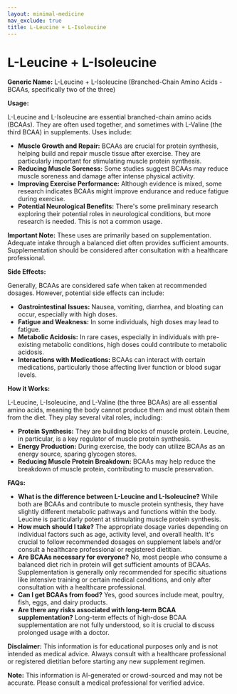```yaml
---
layout: minimal-medicine
nav_exclude: true
title: L-Leucine + L-Isoleucine
---
```


# L-Leucine + L-Isoleucine

**Generic Name:** L-Leucine + L-Isoleucine (Branched-Chain Amino Acids - BCAAs, specifically two of the three)

**Usage:**

L-Leucine and L-Isoleucine are essential branched-chain amino acids (BCAAs).  They are often used together, and sometimes with L-Valine (the third BCAA) in supplements.  Uses include:

* **Muscle Growth and Repair:**  BCAAs are crucial for protein synthesis, helping build and repair muscle tissue after exercise.  They are particularly important for stimulating muscle protein synthesis.
* **Reducing Muscle Soreness:**  Some studies suggest BCAAs may reduce muscle soreness and damage after intense physical activity.
* **Improving Exercise Performance:** Although evidence is mixed, some research indicates BCAAs might improve endurance and reduce fatigue during exercise.
* **Potential Neurological Benefits:**  There's some preliminary research exploring their potential roles in neurological conditions, but more research is needed.  This is not a common usage.

**Important Note:**  These uses are primarily based on supplementation.  Adequate intake through a balanced diet often provides sufficient amounts. Supplementation should be considered after consultation with a healthcare professional.

**Side Effects:**

Generally, BCAAs are considered safe when taken at recommended dosages. However, potential side effects can include:

* **Gastrointestinal Issues:** Nausea, vomiting, diarrhea, and bloating can occur, especially with high doses.
* **Fatigue and Weakness:** In some individuals, high doses may lead to fatigue.
* **Metabolic Acidosis:** In rare cases, especially in individuals with pre-existing metabolic conditions, high doses could contribute to metabolic acidosis.
* **Interactions with Medications:**  BCAAs can interact with certain medications, particularly those affecting liver function or blood sugar levels.


**How it Works:**

L-Leucine, L-Isoleucine, and L-Valine (the three BCAAs) are all essential amino acids, meaning the body cannot produce them and must obtain them from the diet.  They play several vital roles, including:

* **Protein Synthesis:** They are building blocks of muscle protein.  Leucine, in particular, is a key regulator of muscle protein synthesis.
* **Energy Production:**  During exercise, the body can utilize BCAAs as an energy source, sparing glycogen stores.
* **Reducing Muscle Protein Breakdown:** BCAAs may help reduce the breakdown of muscle protein, contributing to muscle preservation.

**FAQs:**

* **What is the difference between L-Leucine and L-Isoleucine?** While both are BCAAs and contribute to muscle protein synthesis, they have slightly different metabolic pathways and functions within the body. Leucine is particularly potent at stimulating muscle protein synthesis.
* **How much should I take?** The appropriate dosage varies depending on individual factors such as age, activity level, and overall health. It's crucial to follow recommended dosages on supplement labels and/or consult a healthcare professional or registered dietitian.
* **Are BCAAs necessary for everyone?**  No, most people who consume a balanced diet rich in protein will get sufficient amounts of BCAAs. Supplementation is generally only recommended for specific situations like intensive training or certain medical conditions, and only after consultation with a healthcare professional.
* **Can I get BCAAs from food?** Yes, good sources include meat, poultry, fish, eggs, and dairy products.
* **Are there any risks associated with long-term BCAA supplementation?** Long-term effects of high-dose BCAA supplementation are not fully understood, so it is crucial to discuss prolonged usage with a doctor.


**Disclaimer:** This information is for educational purposes only and is not intended as medical advice.  Always consult with a healthcare professional or registered dietitian before starting any new supplement regimen.


**Note:** This information is AI-generated or crowd-sourced and may not be accurate. Please consult a medical professional for verified advice.